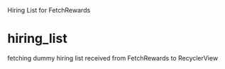 Hiring List for FetchRewards
# hiring_list
fetching dummy hiring list received from FetchRewards to RecyclerView

